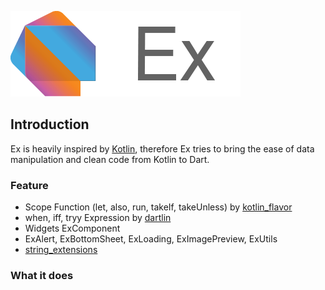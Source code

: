![Ex](assets/ex.png)

## Introduction

Ex is heavily inspired by [Kotlin](https://kotlinlang.org), therefore Ex tries to bring the ease of data manipulation and clean code from Kotlin to Dart.

### Feature

- Scope Function (let, also, run, takeIf, takeUnless) by [kotlin_flavor](https://pub.dev/packages/kotlin_flavor)
- when, iff, tryy Expression by [dartlin](https://pub.dev/packages/dartlin)
- Widgets ExComponent
- ExAlert, ExBottomSheet, ExLoading, ExImagePreview, ExUtils
- [string_extensions](https://pub.dev/packages/string_extensions)

### What it does

